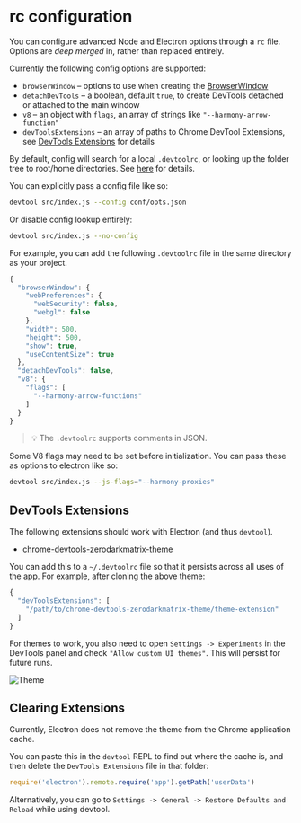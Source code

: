 # rc configuration

You can configure advanced Node and Electron options through a `rc` file. Options are *deep merged* in, rather than replaced entirely.

Currently the following config options are supported:

- `browserWindow` – options to use when creating the [BrowserWindow](https://github.com/atom/electron/blob/master/docs/api/browser-window.md)
- `detachDevTools` – a boolean, default `true`, to create DevTools detached or attached to the main window
- `v8` – an object with `flags`, an array of strings like `"--harmony-arrow-function"`
- `devToolsExtensions` – an array of paths to Chrome DevTool Extensions, see [DevTools Extensions](devtools-extensions) for details

By default, config will search for a local `.devtoolrc`, or looking up the folder tree to root/home directories. See [here](https://github.com/dominictarr/rc#standards) for details.

You can explicitly pass a config file like so:

```sh
devtool src/index.js --config conf/opts.json
```

Or disable config lookup entirely:

```sh
devtool src/index.js --no-config
```

For example, you can add the following `.devtoolrc` file in the same directory as your project.

```js
{
  "browserWindow": {
    "webPreferences": {
      "webSecurity": false,
      "webgl": false
    },
    "width": 500,
    "height": 500,
    "show": true,
    "useContentSize": true
  },
  "detachDevTools": false,
  "v8": {
    "flags": [
      "--harmony-arrow-functions"
    ]
  }
}
```

> :bulb: The `.devtoolrc` supports comments in JSON.

Some V8 flags may need to be set before initialization. You can pass these as options to electron like so:

```sh
devtool src/index.js --js-flags="--harmony-proxies"
```

## DevTools Extensions

The following extensions should work with Electron (and thus `devtool`).

- [chrome-devtools-zerodarkmatrix-theme](https://github.com/mauricecruz/chrome-devtools-zerodarkmatrix-theme)

You can add this to a `~/.devtoolrc` file so that it persists across all uses of the app. For example, after cloning the above theme:

```js
{
  "devToolsExtensions": [
    "/path/to/chrome-devtools-zerodarkmatrix-theme/theme-extension"
  ]
}
```

For themes to work, you also need to open `Settings -> Experiments` in the DevTools panel and check `"Allow custom UI themes"`. This will persist for future runs.

![Theme](http://i.imgur.com/nXWan6H.png)

## Clearing Extensions

Currently, Electron does not remove the theme from the Chrome application cache.

You can paste this in the `devtool` REPL to find out where the cache is, and then delete the `DevTools Extensions` file in that folder:

```js
require('electron').remote.require('app').getPath('userData')
```

Alternatively, you can go to `Settings -> General -> Restore Defaults and Reload` while using devtool.